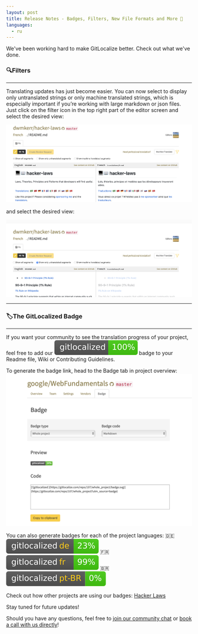 ```yaml
---
layout: post
title: Release Notes - Badges, Filters, New File Formats and More 🚀
languages:
  - ru
---
```



We've been working hard to make GitLocalize better. Check out what we've done.

### 🔍Filters
---

Translating updates has just become easier. You can now select to display only untranslated strings or only machine translated strings, which is especially important if you’re working with large markdown or json files. Just click on the filter icon in the top right part of the editor screen and select the desired view:

![Filters](/img/filter_1.png)

and select the desired view:

![Filters](/img/filter_2.png)

---
### 🏷The GitLocalized Badge
---

If you want your community to see the translation progress of your project, feel free to add our ![GitLocalized](/img/badge.svg) badge to your Readme file, Wiki or Contributing Guidelines.

To generate the badge link, head to the Badge tab in project overview:
![GitLocalized Badge](/img/badge_1.png)

You can also generate badges for each of the project languages:
🇩🇪![de](/img/badge_de.svg) 🇫🇷![fr](/img/badge_fr.svg) 🇧🇷![ptbr](/img/badge_ptbr.svg)


Check out how other projects are using our badges:
[Hacker Laws](https://github.com/dwmkerr/hacker-laws#translations)
[]()




Stay tuned for future updates!


Should you have any questions, feel free to [join our community chat](https://gitter.im/gitlocalize/Lobby) or [book a call with us directly](https://calendly.com/is-alconost)!
